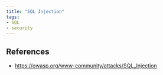 ```yaml
---
title: "SQL Injection"
tags:
- SQL
- security
---
```


## References 
- https://owasp.org/www-community/attacks/SQL_Injection